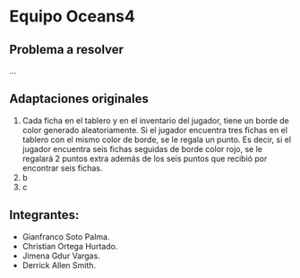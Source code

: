 # Equipo Oceans4

## Problema a resolver
...

## Adaptaciones originales
1. Cada ficha en el tablero y en el inventario del jugador, tiene un borde de color generado aleatoriamente. Si el jugador encuentra tres fichas en el tablero con el mismo color de borde, se le regala un punto. Es decir, si el jugador encuentra seis fichas seguidas de borde color rojo, se le regalará 2 puntos extra además de los seis puntos que recibió por encontrar seis fichas.
2. b
3. c

## Integrantes:
* Gianfranco Soto Palma.
* Christian Ortega Hurtado.
* Jimena Gdur Vargas.
* Derrick Allen Smith.
